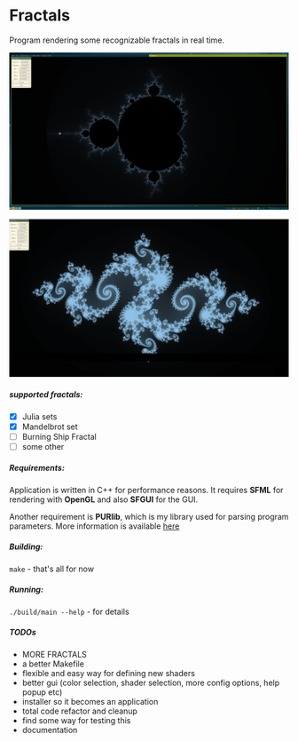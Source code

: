 # Fractals

Program rendering some recognizable fractals in real time.

![Mandelbrot set](/images/mandelbrot.png)

![Julia set](/images/julia.png)

##### supported fractals:
- [x] Julia sets
- [x] Mandelbrot set
- [ ] Burning Ship Fractal
- [ ] some other 

##### Requirements:

Application is written in C++ for performance reasons. It requires **SFML** for rendering with **OpenGL** and also **SFGUI** for the GUI.

Another requirement is **PURlib**, which is my library used for parsing program parameters. More information is available [here](http://github.com/purchawek/purlib)

##### Building:

`make` - that's all for now

##### Running:

`./build/main --help` - for details


##### TODOs
*   MORE FRACTALS
*   a better Makefile
*   flexible and easy way for defining new shaders
*   better gui (color selection, shader selection, more config options, help popup etc)
*   installer so it becomes an application
*   total code refactor and cleanup
*   find some way for testing this
*   documentation
